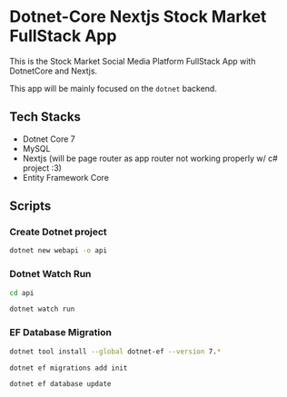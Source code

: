 # Dotnet-Core Nextjs Stock Market FullStack App

This is the Stock Market Social Media Platform FullStack App with DotnetCore and Nextjs.

This app will be mainly focused on the `dotnet` backend.

## Tech Stacks

- Dotnet Core 7
- MySQL
- Nextjs (will be page router as app router not working properly w/ c# project :3)
- Entity Framework Core

## Scripts

### Create Dotnet project

```bash
dotnet new webapi -o api
```

### Dotnet Watch Run

```bash
cd api
```

```bash
dotnet watch run
```

### EF Database Migration

```bash
dotnet tool install --global dotnet-ef --version 7.*
```

```bash
dotnet ef migrations add init
```

```bash
dotnet ef database update
```
